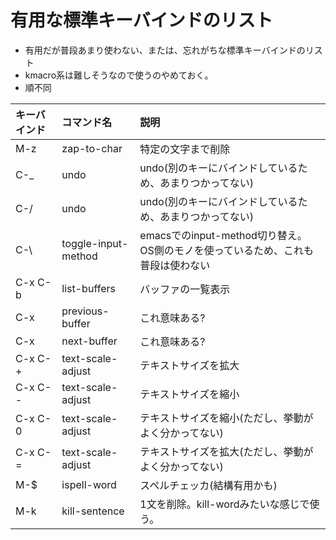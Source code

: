 # 有用な標準キーバインドのリスト

* 有用だが普段あまり使わない、または、忘れがちな標準キーバインドのリスト
* kmacro系は難しそうなので使うのやめておく。
* 順不同

| キーバインド | コマンド名 | 説明 |
|:----------|:------------------|:---------------------------------------------------|
| M-z | zap-to-char| 特定の文字まで削除 |
| C-_ | undo | undo(別のキーにバインドしているため、あまりつかってない) |
| C-/ | undo | undo(別のキーにバインドしているため、あまりつかってない) |
| C-\ | toggle-input-method | emacsでのinput-method切り替え。OS側のモノを使っているため、これも普段は使わない|
| C-x C-b | list-buffers | バッファの一覧表示 |
| C-x <C-left> | previous-buffer | これ意味ある? |
| C-x <C-right> | next-buffer | これ意味ある? |
| C-x C-+ | text-scale-adjust | テキストサイズを拡大 |
| C-x C-- |	text-scale-adjust | テキストサイズを縮小 |
| C-x C-0 |	text-scale-adjust | テキストサイズを縮小(ただし、挙動がよく分かってない) |
| C-x C-= | text-scale-adjust | テキストサイズを拡大(ただし、挙動がよく分かってない) |
| M-$ | ispell-word | スペルチェッカ(結構有用かも) |
| M-k | kill-sentence | 1文を削除。kill-wordみたいな感じで使う。 |
